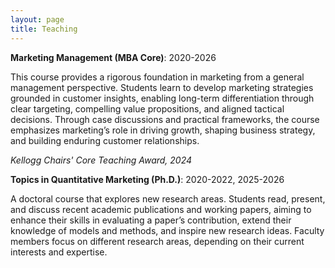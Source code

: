 ```yaml
---
layout: page
title: Teaching
---
```



<b>Marketing Management (MBA Core)</b>: 2020-2026

This course provides a rigorous foundation in marketing from a general management perspective.  Students learn to develop marketing strategies grounded in customer insights, enabling long-term differentiation through clear targeting, compelling value propositions, and aligned tactical decisions. Through case discussions and practical frameworks, the course emphasizes marketing’s role in driving growth, shaping business strategy, and building enduring customer relationships.

<i>Kellogg Chairs' Core Teaching Award, 2024</i>

<b>Topics in Quantitative Marketing (Ph.D.)</b>: 2020-2022, 2025-2026

A doctoral course that explores new research areas. Students read, present, and discuss recent academic publications and working papers, aiming to enhance their skills in evaluating a paper’s contribution, extend their knowledge of models and methods, and inspire new research ideas. Faculty members focus on different research areas, depending on their current interests and expertise.
